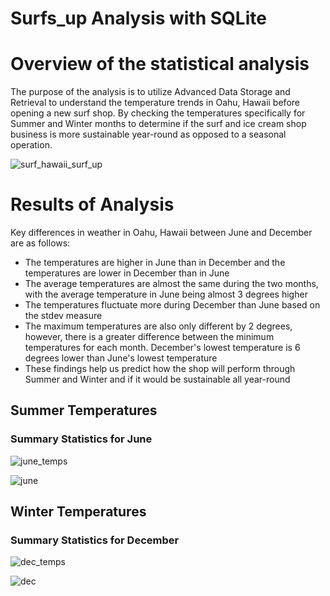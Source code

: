 # Surfs_up Analysis with SQLite

# Overview of the statistical analysis
The purpose of the analysis is to utilize Advanced Data Storage and Retrieval to understand the temperature trends in Oahu, Hawaii before opening a new surf shop. By checking the temperatures specifically for Summer and Winter months to determine if the surf and ice cream shop business is more sustainable year-round as opposed to a seasonal operation.

![surf_hawaii_surf_up](https://github.com/ytn20/Surfs_up/assets/100486461/3ac9df28-c9bb-43c9-8a20-de9ae34e7efe)

# Results of Analysis
Key differences in weather in Oahu, Hawaii between June and December are as follows:
- The temperatures are higher in June than in December and the temperatures are lower in December than in June
- The average temperatures are almost the same during the two months, with the average temperature in June being almost 3 degrees higher
- The temperatures fluctuate more during December than June based on the stdev measure
- The maximum temperatures are also only different by 2 degrees, however, there is a greater difference between the minimum temperatures for each month. December's lowest temperature is 6 degrees lower than June's lowest temperature
- These findings help us predict how the shop will perform through Summer and Winter and if it would be sustainable all year-round

## Summer Temperatures

### Summary Statistics for June
![june_temps](https://user-images.githubusercontent.com/100486461/180151773-ba5e1aa2-ff45-4cda-9e27-f62b7be86206.PNG)

![june](https://user-images.githubusercontent.com/100486461/180151788-987d013e-7a32-4cbf-921b-1195763eb97d.PNG)

## Winter Temperatures

### Summary Statistics for December 
![dec_temps](https://user-images.githubusercontent.com/100486461/180151800-9fe2188a-6909-420e-89f2-95080314f599.PNG)

![dec](https://user-images.githubusercontent.com/100486461/180151812-e2ed5d4a-06b2-468d-bee5-8f040042a8bb.PNG)
